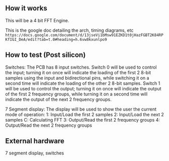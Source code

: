 <!---

This file is used to generate your project datasheet. Please fill in the information below and delete any unused
sections.

You can also include images in this folder and reference them in the markdown. Each image must be less than
512 kb in size, and the combined size of all images must be less than 1 MB.
-->

## How it works
This will be a 4 bit FFT Engine.

This is the google doc detailing the arch, timing diagrams, etc
``https://docs.google.com/document/d/13jseVi1bMsw91EZKD1t0jHazFGBT2K84RPKfIGI_DeA/edit?tab=t.0#heading=h.6vw8kxunlpo9``

## How to test (Post silicon)
Switches: The PCB has 8 input switches. Switch 0 will be used to control the input; turning it on once will indicate the loading of the first 2 8-bit samples using the input and bidirectional pins, while switching it on a second time will indicate the loading of the other 2 8-bit samples. Switch 1 will be used to control the output; turning it on once will indicate the output of the first 2 frequency groups, while turning it on a second time will indicate the output of the next 2 frequency groups.

7 Segment display: The display will be used to show the user the current mode of operation: 
1: Input/Load the first 2 samples
2: Input/Load the next 2 samples
C: Calculating FFT
3: Output/Read the first 2 frequency groups
4: Output/Read the next 2 frequency groups

## External hardware
7 segment display, switches